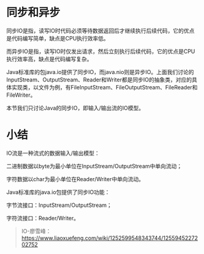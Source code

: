 # 同步和异步
同步IO是指，读写IO时代码必须等待数据返回后才继续执行后续代码，它的优点是代码编写简单，缺点是CPU执行效率低。

而异步IO是指，读写IO时仅发出请求，然后立刻执行后续代码，它的优点是CPU执行效率高，缺点是代码编写复杂。

Java标准库的包java.io提供了同步IO，而java.nio则是异步IO。上面我们讨论的InputStream、OutputStream、Reader和Writer都是同步IO的抽象类，对应的具体实现类，以文件为例，有FileInputStream、FileOutputStream、FileReader和FileWriter。

本节我们只讨论Java的同步IO，即输入/输出流的IO模型。

# 小结
IO流是一种流式的数据输入/输出模型：

二进制数据以byte为最小单位在InputStream/OutputStream中单向流动；

字符数据以char为最小单位在Reader/Writer中单向流动。

Java标准库的java.io包提供了同步IO功能：

字节流接口：InputStream/OutputStream；

字符流接口：Reader/Writer。

> IO-廖雪峰：https://www.liaoxuefeng.com/wiki/1252599548343744/1255945227202752